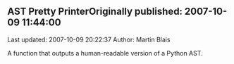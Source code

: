 ## AST Pretty PrinterOriginally published: 2007-10-09 11:44:00 
Last updated: 2007-10-09 20:22:37 
Author: Martin Blais 
 
A function that outputs a human-readable version of a Python AST.